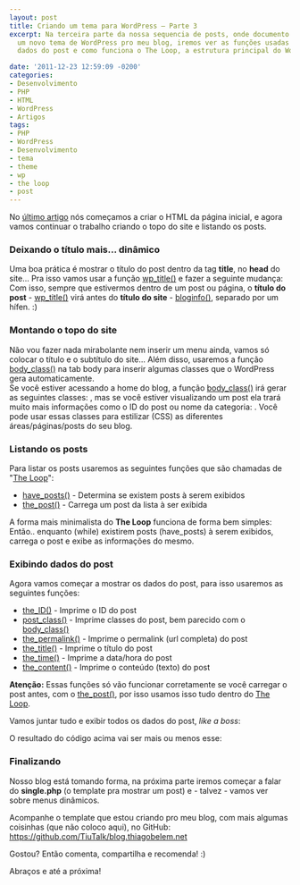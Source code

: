 ```yaml
---
layout: post
title: Criando um tema para WordPress – Parte 3
excerpt: Na terceira parte da nossa sequencia de posts, onde documento a criação de
  um novo tema de WordPress pro meu blog, iremos ver as funções usadas para exibir
  dados do post e como funciona o The Loop, a estrutura principal do WordPress.

date: '2011-12-23 12:59:09 -0200'
categories:
- Desenvolvimento
- PHP
- HTML
- WordPress
- Artigos
tags:
- PHP
- WordPress
- Desenvolvimento
- tema
- theme
- wp
- the loop
- post
---
```

No <a href="/criando-um-tema-para-wordpress-parte-2" title="Criando um tema para WordPress – Parte 2" target="_blank">último artigo</a> nós começamos a criar o HTML da página inicial, e agora vamos continuar o trabalho criando o topo do site e listando os posts.

<h3>Deixando o título mais... dinâmico</h3>
Uma boa prática é mostrar o título do post dentro da tag <strong>title</strong>, no <strong>head</strong> do site... Pra isso vamos usar a função <a href="http://codex.wordpress.org/Function_Reference/wp_title" target="_blank">wp_title()</a> e fazer a seguinte mudança:

<div data-gist-id="1514337" data-gist-show-loading="false"></div>
Com isso, sempre que estivermos dentro de um post ou página, o <strong>título do post</strong> - <a href="http://codex.wordpress.org/Function_Reference/wp_title" target="_blank">wp_title()</a> virá antes do <strong>título do site</strong>  - <a href="http://codex.wordpress.org/Function_Reference/bloginfo" target="_blank">bloginfo()</a>, separado por um hífen. :)

<h3>Montando o topo do site</h3>
Não vou fazer nada mirabolante nem inserir um menu ainda, vamos só colocar o título e o subtítulo do site... Além disso, usaremos a função <a href="http://codex.wordpress.org/Function_Reference/body_class" target="_blank">body_class()</a> na tab body para inserir algumas classes que o WordPress gera automaticamente.

<div data-gist-id="1514349" data-gist-show-loading="false"></div>
Se você estiver acessando a home do blog, a função <a href="http://codex.wordpress.org/Function_Reference/body_class" target="_blank">body_class()</a> irá gerar as seguintes classes: <code><body class="home blog"></code>, mas se você estiver visualizando um post ela trará muito mais informações como o ID do post ou nome da categoria: <code><body class="page page-id-2 page-template page-template-default logged-in"></code>. Você pode usar essas classes para estilizar (CSS) as diferentes áreas/páginas/posts do seu blog.

<h3>Listando os posts</h3>
Para listar os posts usaremos as seguintes funções que são chamadas de "<a href="http://codex.wordpress.org/The_Loop" target="_blank">The Loop</a>":

<ul>
<li><a href="http://codex.wordpress.org/The_Loop" target="_blank">have_posts()</a> - Determina se existem posts à serem exibidos</li>
<li><a href="http://codex.wordpress.org/The_Loop" target="_blank">the_post()</a> - Carrega um post da lista à ser exibida</li>
</ul>
A forma mais minimalista do <strong>The Loop</strong> funciona de forma bem simples:

<div data-gist-id="1514368" data-gist-show-loading="false"></div>
Então.. enquanto (while) existirem posts (have_posts) à serem exibidos, carrega o post e exibe as informações do mesmo.

<h3>Exibindo dados do post</h3>
Agora vamos começar a mostrar os dados do post, para isso usaremos as seguintes funções:

<ul>
<li><a href="http://codex.wordpress.org/Function_Reference/the_ID" target="_blank">the_ID()</a> - Imprime o ID do post</li>
<li><a href="http://codex.wordpress.org/Function_Reference/post_class" target="_blank">post_class()</a> - Imprime classes do post, bem parecido com o <a href="http://codex.wordpress.org/Function_Reference/body_class" target="_blank">body_class()</a></li>
<li><a href="http://codex.wordpress.org/Function_Reference/the_permalink" target="_blank">the_permalink()</a> - Imprime o permalink (url completa) do post</li>
<li><a href="http://codex.wordpress.org/Function_Reference/the_title" target="_blank">the_title()</a> - Imprime o título do post</li>
<li><a href="http://codex.wordpress.org/Function_Reference/the_time" target="_blank">the_time()</a> - Imprime a data/hora do post</li>
<li><a href="http://codex.wordpress.org/Function_Reference/the_content" target="_blank">the_content()</a> - Imprime o conteúdo (texto) do post</li>
</ul>
<strong>Atenção:</strong> Essas funções só vão funcionar corretamente se você carregar o post antes, com o <a href="http://codex.wordpress.org/The_Loop" target="_blank">the_post()</a>, por isso usamos isso tudo dentro do <a href="http://codex.wordpress.org/The_Loop" target="_blank">The Loop</a>.

Vamos juntar tudo e exibir todos os dados do post, <em>like a boss</em>:

<div data-gist-id="1514391" data-gist-show-loading="false"></div>
O resultado do código acima vai ser mais ou menos esse:

<div data-gist-id="1514395" data-gist-show-loading="false"></div>
<h3>Finalizando</h3>
Nosso blog está tomando forma, na próxima parte iremos começar a falar do <strong>single.php</strong> (o template pra mostrar um post) e - talvez - vamos ver sobre menus dinâmicos.

Acompanhe o template que estou criando pro meu blog, com mais algumas coisinhas (que não coloco aqui), no GitHub: <a href="https://github.com/TiuTalk/blog.thiagobelem.net" target="_blank">https://github.com/TiuTalk/blog.thiagobelem.net</a>

Gostou? Então comenta, compartilha e recomenda! :)

Abraços e até a próxima!

